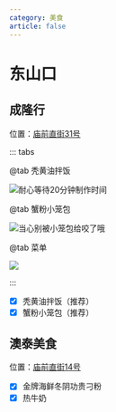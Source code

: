 ```yaml
---
category: 美食
article: false
---
```


# 东山口

## 成隆行

<i class="fa-solid fa-location-dot"></i> 位置：<a href="https://ditu.amap.com/place/B00141UOCG" target="_blank">庙前直街31号</a>

::: tabs

@tab 秃黄油拌饭

![耐心等待20分钟制作时间](https://img.sherry4869.com/blog/life/food/china/guangdong/guangzhou/yx/dsk/clx/img_2.jpg)

@tab 蟹粉小笼包

![当心别被小笼包给咬了哦](https://img.sherry4869.com/blog/life/food/china/guangdong/guangzhou/yx/dsk/clx/img_3.jpg)

@tab 菜单

![](https://img.sherry4869.com/blog/life/food/china/guangdong/guangzhou/yx/dsk/clx/img.jpg)

:::

- [x] 秃黄油拌饭（推荐）
- [x] 蟹粉小笼包（推荐）

## 澳泰美食

<i class="fa-solid fa-location-dot"></i> 位置：<a href="https://ditu.amap.com/place/B0FFGFKMHI" target="_blank">庙前直街14号</a>

- [x] 金牌海鲜冬阴功贵刁粉
- [x] 热牛奶